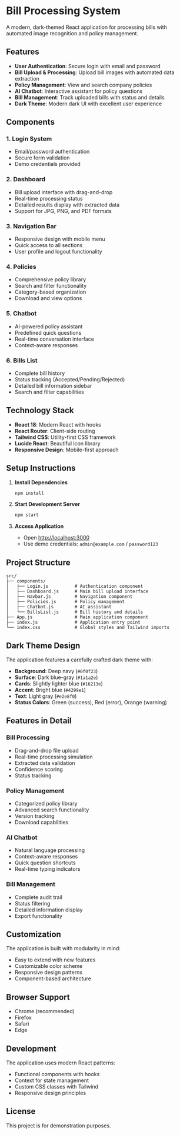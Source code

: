 # Bill Processing System

A modern, dark-themed React application for processing bills with automated image recognition and policy management.

## Features

- **User Authentication**: Secure login with email and password
- **Bill Upload & Processing**: Upload bill images with automated data extraction
- **Policy Management**: View and search company policies
- **AI Chatbot**: Interactive assistant for policy questions
- **Bill Management**: Track uploaded bills with status and details
- **Dark Theme**: Modern dark UI with excellent user experience

## Components

### 1. Login System
- Email/password authentication
- Secure form validation
- Demo credentials provided

### 2. Dashboard
- Bill upload interface with drag-and-drop
- Real-time processing status
- Detailed results display with extracted data
- Support for JPG, PNG, and PDF formats

### 3. Navigation Bar
- Responsive design with mobile menu
- Quick access to all sections
- User profile and logout functionality

### 4. Policies
- Comprehensive policy library
- Search and filter functionality
- Category-based organization
- Download and view options

### 5. Chatbot
- AI-powered policy assistant
- Predefined quick questions
- Real-time conversation interface
- Context-aware responses

### 6. Bills List
- Complete bill history
- Status tracking (Accepted/Pending/Rejected)
- Detailed bill information sidebar
- Search and filter capabilities

## Technology Stack

- **React 18**: Modern React with hooks
- **React Router**: Client-side routing
- **Tailwind CSS**: Utility-first CSS framework
- **Lucide React**: Beautiful icon library
- **Responsive Design**: Mobile-first approach

## Setup Instructions

1. **Install Dependencies**
   ```bash
   npm install
   ```

2. **Start Development Server**
   ```bash
   npm start
   ```

3. **Access Application**
   - Open [http://localhost:3000](http://localhost:3000)
   - Use demo credentials: `admin@example.com` / `password123`

## Project Structure

```
src/
├── components/
│   ├── Login.js          # Authentication component
│   ├── Dashboard.js      # Main bill upload interface
│   ├── Navbar.js         # Navigation component
│   ├── Policies.js       # Policy management
│   ├── Chatbot.js        # AI assistant
│   └── BillsList.js      # Bill history and details
├── App.js                # Main application component
├── index.js              # Application entry point
└── index.css             # Global styles and Tailwind imports
```

## Dark Theme Design

The application features a carefully crafted dark theme with:
- **Background**: Deep navy (`#0f0f23`)
- **Surface**: Dark blue-gray (`#1a1a2e`)
- **Cards**: Slightly lighter blue (`#16213e`)
- **Accent**: Bright blue (`#4299e1`)
- **Text**: Light gray (`#e2e8f0`)
- **Status Colors**: Green (success), Red (error), Orange (warning)

## Features in Detail

### Bill Processing
- Drag-and-drop file upload
- Real-time processing simulation
- Extracted data validation
- Confidence scoring
- Status tracking

### Policy Management
- Categorized policy library
- Advanced search functionality
- Version tracking
- Download capabilities

### AI Chatbot
- Natural language processing
- Context-aware responses
- Quick question shortcuts
- Real-time typing indicators

### Bill Management
- Complete audit trail
- Status filtering
- Detailed information display
- Export functionality

## Customization

The application is built with modularity in mind:
- Easy to extend with new features
- Customizable color scheme
- Responsive design patterns
- Component-based architecture

## Browser Support

- Chrome (recommended)
- Firefox
- Safari
- Edge

## Development

The application uses modern React patterns:
- Functional components with hooks
- Context for state management
- Custom CSS classes with Tailwind
- Responsive design principles

## License

This project is for demonstration purposes.





